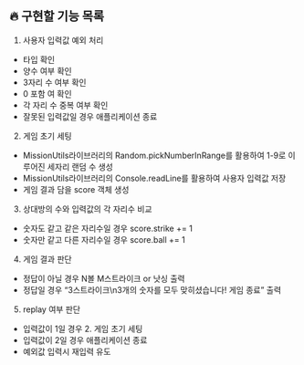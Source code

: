 ## 🔥 구현할 기능 목록

1. 사용자 입력값 예외 처리
  - 타입 확인
  - 양수 여부 확인
  - 3자리 수 여부 확인
  - 0 포함 여 확인
  - 각 자리 수 중복 여부 확인
  - 잘못된 입력값일 경우 애플리케이션 종료
2. 게임 초기 세팅
  - MissionUtils라이브러리의 Random.pickNumberInRange를 활용하여 1-9로 이루어진 세자리 랜덤 수 생성
  - MissionUtils라이브러리의 Console.readLine를 활용하여 사용자 입력값 저장
  - 게임 결과 담을 score 객체 생성
3. 상대방의 수와 입력값의 각 자리수 비교
  - 숫자도 같고 같은 자리수일 경우 score.strike += 1
  - 숫자만 같고 다른 자리수일 경우 score.ball += 1
4. 게임 결과 판단
  - 정답이 아닐 경우 N볼 M스트라이크 or 낫싱 출력
  - 정답일 경우 “3스트라이크\n3개의 숫자를 모두 맞히셨습니다! 게임 종료” 출력
5. replay 여부 판단
  - 입력값이 1일 경우 2. 게임 초기 세팅
  - 입력값이 2일 경우 애플리케이션 종료
  - 예외값 입력시 재입력 유도
